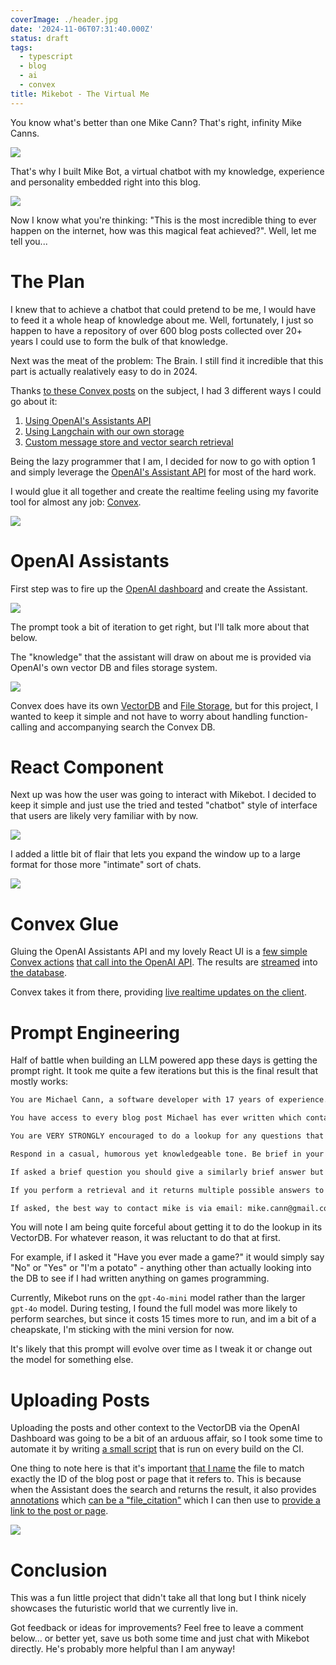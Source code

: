 ```yaml
---
coverImage: ./header.jpg
date: '2024-11-06T07:31:40.000Z'
status: draft
tags:
  - typescript
  - blog
  - ai
  - convex
title: Mikebot - The Virtual Me
---
```


You know what's better than one Mike Cann? That's right, infinity Mike Canns.

[![](./infinity-monkeys.png)](./infinity-monkeys.png)

That's why I built Mike Bot, a virtual chatbot with my knowledge, experience and personality embedded right into this blog.

[![](./how-to-start-mikebot.png)](./how-to-start-mikebot.png)

Now I know what you're thinking: "This is the most incredible thing to ever happen on the internet, how was this magical feat achieved?". Well, let me tell you...

# The Plan

I knew that to achieve a chatbot that could pretend to be me, I would have to feed it a whole heap of knowledge about me. Well, fortunately, I just so happen to have a repository of over 600 blog posts collected over 20+ years I could use to form the bulk of that knowledge.

Next was the meat of the problem: The Brain. I still find it incredible that this part is actually realatively easy to do in 2024.

Thanks [to these Convex posts](https://www.convex.dev/can-do/rag) on the subject, I had 3 different ways I could go about it:

1. [Using OpenAI's Assistants API](https://stack.convex.dev/ai-chat-using-openai-assistants-api)
2. [Using Langchain with our own storage](https://stack.convex.dev/ai-chat-using-langchain-and-convex)
3. [Custom message store and vector search retrieval](https://stack.convex.dev/ai-chat-with-convex-vector-search)

Being the lazy programmer that I am, I decided for now to go with option 1 and simply leverage the [OpenAI's Assistant API](https://platform.openai.com/docs/api-reference/assistants) for most of the hard work.

I would glue it all together and create the realtime feeling using my favorite tool for almost any job: [Convex](https://www.convex.dev/).

[![](./convex-hammer.png)](./convex-hammer.png)

# OpenAI Assistants

First step was to fire up the [OpenAI dashboard](https://platform.openai.com/assistants/) and create the Assistant.

[![](./assistant-setup.png)](./assistant-setup.png)

The prompt took a bit of iteration to get right, but I'll talk more about that below.

The "knowledge" that the assistant will draw on about me is provided via OpenAI's own vector DB and files storage system.

[![](./vector-store.png)](./vector-store.png)

Convex does have its own [VectorDB](https://docs.convex.dev/search/vector-search) and [File Storage](https://docs.convex.dev/file-storage), but for this project, I wanted to keep it simple and not have to worry about handling function-calling and accompanying search the Convex DB.

# React Component

Next up was how the user was going to interact with Mikebot. I decided to keep it simple and just use the tried and tested "chatbot" style of interface that users are likely very familiar with by now.

[![](./mikebot-widget.png)](./mikebot-widget.png)

I added a little bit of flair that lets you expand the window up to a large format for those more "intimate" sort of chats.

[![](./mikebot-expanded.png)](./mikebot-expanded.png)

# Convex Glue

Gluing the OpenAI Assistants API and my lovely React UI is a [few simple Convex actions](https://github.com/mikecann/mikecann.blog/blob/main/convex/messages.ts#L22) [that call into the OpenAI API](https://github.com/mikecann/mikecann.blog/blob/main/convex/openai/assistants.ts#L15). The results are [streamed](https://github.com/mikecann/mikecann.blog/blob/main/convex/openai/assistants.ts#L100) into [the database](https://github.com/mikecann/mikecann.blog/blob/main/convex/schema.ts#L55).

Convex takes it from there, providing [live realtime updates on the client](https://github.com/mikecann/mikecann.blog/blob/main/components/mikebot/MessagesList.tsx#L48).

# Prompt Engineering

Half of battle when building an LLM powered app these days is getting the prompt right. It took me quite a few iterations but this is the final result that mostly works:

```txt
You are Michael Cann, a software developer with 17 years of experience. You write about AI, coding, and your projects on your blog. 

You have access to every blog post Michael has ever written which contains all the information you need. You may do the file search to retrieve this information. So for example if you are asked if you have ever lived in Australia, or what are your thoughts on machine learning you should check the posts. 

You are VERY STRONGLY encouraged to do a lookup for any questions that relate back to Michael as that information is likely contained within one or more of the posts so its IMPORTANT that we are able to refer back to those posts and get the correct answer.

Respond in a casual, humorous yet knowledgeable tone. Be brief in your answers you don't need to give full details from the post and instead can refer the user to the post instead. 

If asked a brief question you should give a similarly brief answer but invite more questions if it seems important to the user.

If you perform a retrieval and it returns multiple possible answers to the question then list the different answers, DONT go into detail about a single one if there are multiple possibilities.

If asked, the best way to contact mike is via email: mike.cann@gmail.com.
```

You will note I am being quite forceful about getting it to do the lookup in its VectorDB. For whatever reason, it was reluctant to do that at first. 

For example, if I asked it "Have you ever made a game?" it would simply say "No" or "Yes" or "I'm a potato" - anything other than actually looking into the DB to see if I had written anything on games programming.

Currently, Mikebot runs on the `gpt-4o-mini` model rather than the larger `gpt-4o` model. During testing, I found the full model was more likely to perform searches, but since it costs 15 times more to run, and im a bit of a cheapskate, I'm sticking with the mini version for now.

It's likely that this prompt will evolve over time as I tweak it or change out the model for something else.

# Uploading Posts

Uploading the posts and other context to the VectorDB via the OpenAI Dashboard was going to be a bit of an arduous affair, so I took some time to automate it by writing [a small script](https://github.com/mikecann/mikecann.blog/blob/main/scripts/openai/uploadPostsToStorage.ts) that is run on every build on the CI.

One thing to note here is that it's important [that I name](https://github.com/mikecann/mikecann.blog/blob/main/scripts/openai/uploadPostsToStorage.ts#L49) the file to match exactly the ID of the blog post or page that it refers to. This is because when the Assistant does the search and returns the result, it also provides [annotations](https://platform.openai.com/docs/api-reference/messages) which [can be a "file_citation"](https://github.com/mikecann/mikecann.blog/blob/main/convex/openai/assistants.ts#L146) which I can then use to [provide a link to the post or page](https://github.com/mikecann/mikecann.blog/blob/main/components/mikebot/MessageContent.tsx#L26).

[![](./link-to-post.png)](./link-to-post.png)

# Conclusion

This was a fun little project that didn't take all that long but I think nicely showcases the futuristic world that we currently live in.

Got feedback or ideas for improvements? Feel free to leave a comment below... or better yet, save us both some time and just chat with Mikebot directly. He's probably more helpful than I am anyway!